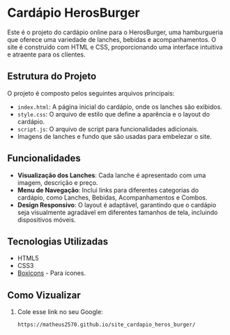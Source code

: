 # Cardápio HerosBurger

Este é o projeto do cardápio online para o HerosBurger, uma hamburgueria que oferece uma variedade de lanches, bebidas e acompanhamentos. O site é construído com HTML e CSS, proporcionando uma interface intuitiva e atraente para os clientes.

## Estrutura do Projeto

O projeto é composto pelos seguintes arquivos principais:

- `index.html`: A página inicial do cardápio, onde os lanches são exibidos.
- `style.css`: O arquivo de estilo que define a aparência e o layout do cardápio.
- `script.js`:  O arquivo de script para funcionalidades adicionais.
- Imagens de lanches e fundo que são usadas para embelezar o site.

## Funcionalidades

- **Visualização dos Lanches**: Cada lanche é apresentado com uma imagem, descrição e preço.
- **Menu de Navegação**: Inclui links para diferentes categorias do cardápio, como Lanches, Bebidas, Acompanhamentos e Combos.
- **Design Responsivo**: O layout é adaptável, garantindo que o cardápio seja visualmente agradável em diferentes tamanhos de tela, incluindo dispositivos móveis.

## Tecnologias Utilizadas

- HTML5
- CSS3
- [Boxicons](https://boxicons.com/) - Para ícones.

## Como Vizualizar

1. Cole esse link no seu Google:
   ```bash
   https://matheus2570.github.io/site_cardapio_heros_burger/
